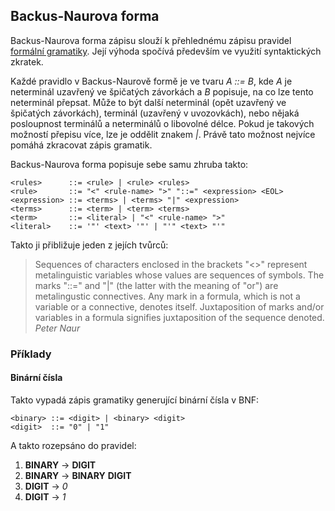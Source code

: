 ## Backus-Naurova forma

Backus-Naurova forma zápisu slouží k přehlednému zápisu pravidel [formální gramatiky](wiki/formalni-gramatika). Její výhoda spočívá především ve využití syntaktických zkratek.

Každé pravidlo v Backus-Naurově formě je ve tvaru *A ::= B*, kde *A* je neterminál uzavřený ve špičatých závorkách a *B* popisuje, na co lze tento neterminál přepsat. Může to být další neterminál (opět uzavřený ve špičatých závorkách), terminál (uzavřený v uvozovkách), nebo nějaká posloupnost terminálů a neterminálů o libovolné délce. Pokud je takových možností přepisu více, lze je oddělit znakem *|*. Právě tato možnost nejvíce pomáhá zkracovat zápis gramatik.

Backus-Naurova forma popisuje sebe samu zhruba takto:

```bnf
<rules>      ::= <rule> | <rule> <rules>
<rule>       ::= "<" <rule-name> ">" "::=" <expression> <EOL>
<expression> ::= <terms> | <terms> "|" <expression>
<terms>      ::= <term> | <term> <terms>
<term>       ::= <literal> | "<" <rule-name> ">"
<literal>    ::= '"' <text> '"' | "'" <text> "'"
```

Takto ji přibližuje jeden z jejích tvůrců:

> Sequences of characters enclosed in the brackets "<>" represent metalinguistic variables whose values are sequences of symbols. The marks "::=" and "|" (the latter with the meaning of "or") are metalingustic connectives. Any mark in a formula, which is not a variable or a connective, denotes itself. Juxtaposition of marks and/or variables in a formula signifies juxtaposition of the sequence denoted. *Peter Naur*

### Příklady

#### Binární čísla

Takto vypadá zápis gramatiky generující binární čísla v BNF:

```bnf
<binary> ::= <digit> | <binary> <digit>
<digit>  ::= "0" | "1"
```

A takto rozepsáno do pravidel:

1. **BINARY** &rarr; **DIGIT**
1. **BINARY** &rarr; **BINARY** **DIGIT**
1. **DIGIT** &rarr; *0*
1. **DIGIT** &rarr; *1*
